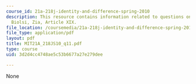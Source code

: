 ```yaml
---
course_id: 21a-218j-identity-and-difference-spring-2010
description: This resource contains information related to questions on Malamud, Takaki,
  Biolsi, Zia, Article XIX.
file_location: /coursemedia/21a-218j-identity-and-difference-spring-2010/3d2d4cc4748ae5c53b6677a27e279dee_MIT21A_218JS10_q11.pdf
file_type: application/pdf
layout: pdf
title: MIT21A_218JS10_q11.pdf
type: course
uid: 3d2d4cc4748ae5c53b6677a27e279dee

---
```

None